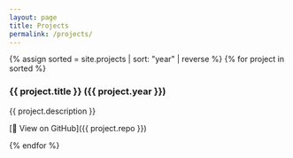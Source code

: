 ```yaml
---
layout: page
title: Projects
permalink: /projects/
---
```


{% assign sorted = site.projects | sort: "year" | reverse %}
{% for project in sorted %}
### {{ project.title }} ({{ project.year }})
{{ project.description }}

[🔗 View on GitHub]({{ project.repo }})

{% endfor %}